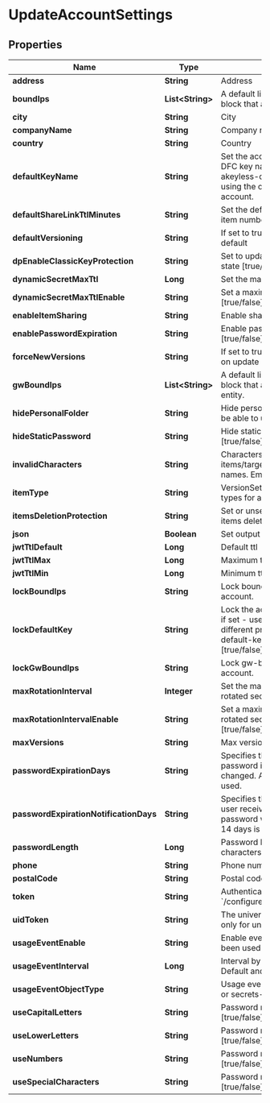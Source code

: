

# UpdateAccountSettings


## Properties

| Name | Type | Description | Notes |
|------------ | ------------- | ------------- | -------------|
|**address** | **String** | Address |  [optional] |
|**boundIps** | **List&lt;String&gt;** | A default list of comma-separated CIDR block that are allowed to authenticate. |  [optional] |
|**city** | **String** | City |  [optional] |
|**companyName** | **String** | Company name |  [optional] |
|**country** | **String** | Country |  [optional] |
|**defaultKeyName** | **String** | Set the account default key based on the DFC key name. Use \&quot;set-original-akeyless-default-key\&quot; to revert to using the original default key of the account. |  [optional] |
|**defaultShareLinkTtlMinutes** | **String** | Set the default ttl in minutes for sharing item number between 60 and 43200 |  [optional] |
|**defaultVersioning** | **String** | If set to true, new versions is enabled by default |  [optional] |
|**dpEnableClassicKeyProtection** | **String** | Set to update protection with classic keys state [true/false] |  [optional] |
|**dynamicSecretMaxTtl** | **Long** | Set the maximum ttl for dynamic secrets |  [optional] |
|**dynamicSecretMaxTtlEnable** | **String** | Set a maximum ttl for dynamic secrets [true/false] |  [optional] |
|**enableItemSharing** | **String** | Enable sharing items [true/false] |  [optional] |
|**enablePasswordExpiration** | **String** | Enable password expiration policy [true/false] |  [optional] |
|**forceNewVersions** | **String** | If set to true, new version will be created on update |  [optional] |
|**gwBoundIps** | **List&lt;String&gt;** | A default list of comma-separated CIDR block that acts as a trusted Gateway entity. |  [optional] |
|**hidePersonalFolder** | **String** | Hide personal folder, if set - users will not be able to use personal folder [true/false] |  [optional] |
|**hideStaticPassword** | **String** | Hide static secret&#39;s password type [true/false] |  [optional] |
|**invalidCharacters** | **String** | Characters that cannot be used for items/targets/roles/auths/event_forwarder names. Empty string will enforce nothing. |  [optional] |
|**itemType** | **String** | VersionSettingsObjectType defines object types for account version settings |  [optional] |
|**itemsDeletionProtection** | **String** | Set or unset the default behaviour of items deletion protection [true/false] |  [optional] |
|**json** | **Boolean** | Set output format to JSON |  [optional] |
|**jwtTtlDefault** | **Long** | Default ttl |  [optional] |
|**jwtTtlMax** | **Long** | Maximum ttl |  [optional] |
|**jwtTtlMin** | **Long** | Minimum ttl |  [optional] |
|**lockBoundIps** | **String** | Lock bound-ips setting globally in the account. |  [optional] |
|**lockDefaultKey** | **String** | Lock the account&#39;s default protection key, if set - users will not be able to use a different protection key, relevant only if default-key-name is configured [true/false] |  [optional] |
|**lockGwBoundIps** | **String** | Lock gw-bound-ips setting in the account. |  [optional] |
|**maxRotationInterval** | **Integer** | Set the maximum rotation interval for rotated secrets auto rotation settings |  [optional] |
|**maxRotationIntervalEnable** | **String** | Set a maximum rotation interval for rotated secrets auto rotation settings [true/false] |  [optional] |
|**maxVersions** | **String** | Max versions |  [optional] |
|**passwordExpirationDays** | **String** | Specifies the number of days that a password is valid before it must be changed. A default value of 90 days is used. |  [optional] |
|**passwordExpirationNotificationDays** | **String** | Specifies the number of days before a user receives notification that their password will expire. A default value of 14 days is used. |  [optional] |
|**passwordLength** | **Long** | Password length between 5 - to 50 characters |  [optional] |
|**phone** | **String** | Phone number |  [optional] |
|**postalCode** | **String** | Postal code |  [optional] |
|**token** | **String** | Authentication token (see &#x60;/auth&#x60; and &#x60;/configure&#x60;) |  [optional] |
|**uidToken** | **String** | The universal identity token, Required only for universal_identity authentication |  [optional] |
|**usageEventEnable** | **String** | Enable event for objects that have not been used or changed [true/false] |  [optional] |
|**usageEventInterval** | **Long** | Interval by days for unused objects. Default and minimum interval is 90 days |  [optional] |
|**usageEventObjectType** | **String** | Usage event is supported for auth method or secrets-and-keys [auth/item] |  [optional] |
|**useCapitalLetters** | **String** | Password must contain capital letters [true/false] |  [optional] |
|**useLowerLetters** | **String** | Password must contain lower case letters [true/false] |  [optional] |
|**useNumbers** | **String** | Password must contain numbers [true/false] |  [optional] |
|**useSpecialCharacters** | **String** | Password must contain special characters [true/false] |  [optional] |



